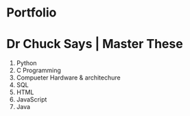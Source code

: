 # Portfolio







# Dr Chuck Says | Master These
1. Python 
2. C Programming
3. Compueter Hardware & architechure 
4. SQL
5. HTML 
6. JavaScript 
7. Java